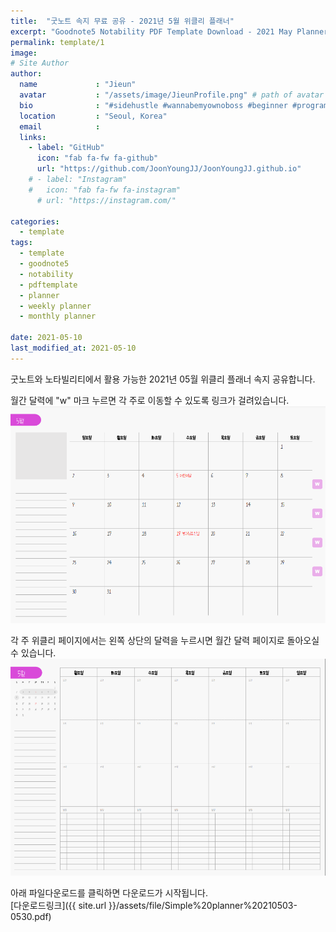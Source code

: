 ```yaml
---
title:  "굿노트 속지 무료 공유 - 2021년 5월 위클리 플래너"
excerpt: "Goodnote5 Notability PDF Template Download - 2021 May Planner"
permalink: template/1
image: 
# Site Author
author:
  name             : "Jieun"
  avatar           : "/assets/image/JieunProfile.png" # path of avatar image, e.g. "/assets/images/bio-photo.jpg"
  bio              : "#sidehustle #wannabemyownoboss #beginner #programmer"
  location         : "Seoul, Korea"
  email            :
  links:
    - label: "GitHub"
      icon: "fab fa-fw fa-github"
      url: "https://github.com/JoonYoungJJ/JoonYoungJJ.github.io"
    # - label: "Instagram"
    #   icon: "fab fa-fw fa-instagram"
      # url: "https://instagram.com/"
      
categories:
  - template
tags:
  - template
  - goodnote5
  - notability
  - pdftemplate
  - planner
  - weekly planner
  - monthly planner
 
date: 2021-05-10
last_modified_at: 2021-05-10
---
```


굿노트와 노타빌리티에서 활용 가능한 2021년 05월 위클리 플래너 속지 공유합니다.  
  
월간 달력에 "w" 마크 누르면 각 주로 이동할 수 있도록 링크가 걸려있습니다.  
![asd](/assets/image/screenshots/202105_monthly.PNG)  
  
각 주 위클리 페이지에서는 왼쪽 상단의 달력을 누르시면 월간 달력 페이지로 돌아오실 수 있습니다.  
![sfaf](/assets/image/screenshots/202105_weekly.PNG)  
  
아래 파일다운로드를 클릭하면 다운로드가 시작됩니다.  
[다운로드링크]({{ site.url }}/assets/file/Simple%20planner%20210503-0530.pdf)  
  

  
